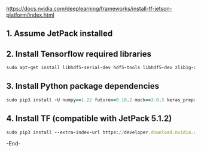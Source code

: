 https://docs.nvidia.com/deeplearning/frameworks/install-tf-jetson-platform/index.html

## 1. Assume JetPack installed

## 2. Install Tensorflow required libraries
```ruby
sudo apt-get install libhdf5-serial-dev hdf5-tools libhdf5-dev zlib1g-dev zip libjpeg8-dev liblapack-dev libblas-dev gfortran
```

## 3. Install Python package dependencies
```ruby
sudo pip3 install -U numpy==1.22 future==0.18.2 mock==3.0.5 keras_preprocessing==1.1.2 keras_applications==1.0.8 gast==0.4.0 protobuf pybind11 cython pkgconfig packaging h5py==3.6.0
```

## 4. Install TF (compatible with JetPack 5.1.2)
```ruby
sudo pip3 install --extra-index-url https://developer.download.nvidia.com/compute/redist/jp/v512 tensorflow==2.12.0+nv23.06
```

-End-